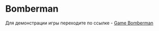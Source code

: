 # Bomberman
Для демонстрации игры переходите по ссылке - <a href="https://swiderskaya.ru//bomberman/" target="_blank">Game Bomberman </a>
